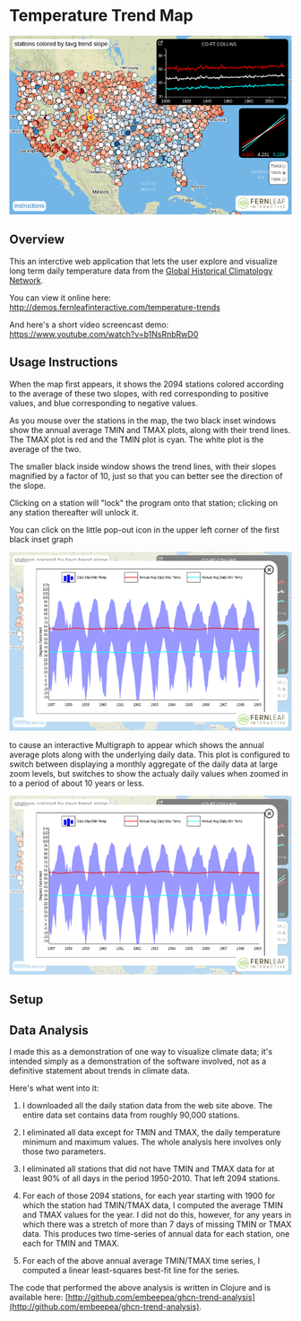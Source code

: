 # Temperature Trend Map

![Temperature Trend Map](map1.png)

## Overview

This an interctive web application that lets the user explore and visualize
long term daily temperature data from the
[Global Historical Climatology Network](https://www.ncdc.noaa.gov/data-access/land-based-station-data/land-based-datasets/global-historical-climatology-network-ghcn).

You can view it online here: http://demos.fernleafinteractive.com/temperature-trends

And here's a short video screencast demo: https://www.youtube.com/watch?v=b1NsRnbRwD0

## Usage Instructions
   
When the map first appears, it shows the 2094 stations colored according to
the average of these two slopes, with red corresponding to positive values,
and blue corresponding to negative values.

As you mouse over the stations in the map, the two black inset windows show
the annual average TMIN and TMAX plots, along with their trend lines.  The
TMAX plot is red and the TMIN plot is cyan.  The white plot is the average
of the two.

The smaller black inside window shows the trend lines, with their
slopes magnified by a factor of 10, just so that you can better see
the direction of the slope.

Clicking on a station will "lock" the program onto that station; clicking
on any station thereafter will unlock it.

You can click on the little pop-out icon in the upper left corner of the
first black inset graph 

![Daily Data Plot](map2.png)

to cause an interactive Multigraph to appear which shows
the annual average plots along with the underlying daily data.  This plot
is configured to switch between displaying a monthly aggregate of
the daily data at large zoom levels, but switches to show the actualy daily
values when zoomed in to a period of about 10 years or less.

![Daily Data Plot](map2.png)

## Setup

## Data Analysis

I made this as a demonstration of one way to visualize climate data; it's intended simply
as a demonstration of the software involved, not as a definitive statement about trends
in climate data.

Here's what went into it:

1. I downloaded all the daily station data from the web site above.  The
   entire data set contains data from roughly 90,000 stations.
   
2. I eliminated all data except for TMIN and TMAX, the daily temperature
   minimum and maximum values.  The whole analysis here involves only
   those two parameters.
   
3. I eliminated all stations that did not have TMIN and TMAX data for at least 90% of
   all days in the period 1950-2010.  That left 2094 stations.
   
4. For each of those 2094 stations, for each year starting with 1900
   for which the station had TMIN/TMAX data, I computed the average TMIN
   and TMAX values for the year.  I did not do this, however, for any years
   in which there was a stretch of more than 7 days of missing TMIN or TMAX
   data.  This produces two time-series of annual data for each station,
   one each for TMIN and TMAX.

5. For each of the above annual average TMIN/TMAX time series, I computed
   a linear least-squares best-fit line for the series.
   
The code that performed the above analysis is written in Clojure and
is available here: 
[http://github.com/embeepea/ghcn-trend-analysis](http://github.com/embeepea/ghcn-trend-analysis).

